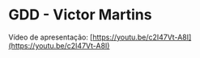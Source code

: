# GDD - Victor Martins

Vídeo de apresentação: [https://youtu.be/c2I47Vt-A8I](https://youtu.be/c2I47Vt-A8I)
